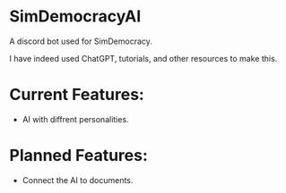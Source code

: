 # SimDemocracyAI
A discord bot used for SimDemocracy.

I have indeed used ChatGPT, tutorials, and other resources to make this.


# Current Features:
- AI with diffrent personalities.

# Planned Features:
- Connect the AI to documents.
